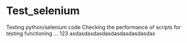 # Test_selenium
Testing python/selenium code
Checking the performance of scripts for testing functioning ...
123
asdasdasdasdasdasdasdasdasdas
